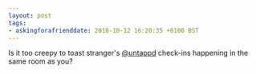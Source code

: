 ```yaml
---
layout: post
tags:
- askingforafrienddate: 2018-10-12 16:20:35 +0100 BST
---
```


Is it too creepy to toast stranger's [@untappd](https://tmblr.co/mk61KDhUv8ZaYecQUw1SyUw) check-ins happening in the same room as you?
